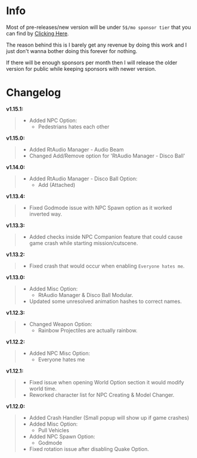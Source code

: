 # Info
Most of pre-releases/new version will be under `5$/mo sponsor tier` that you can find by [Clicking Here](https://github.com/sponsors/sneakyevil). 

The reason behind this is I barely get any revenue by doing this work and I just don't wanna bother doing this forever for nothing. 

If there will be enough sponsors per month then I will release the older version for public while keeping sponsors with newer version.

# Changelog

__v1.15.1:__
> - Added NPC Option:
>     - Pedestrians hates each other

__v1.15.0:__
> - Added RtAudio Manager - Audio Beam
> - Changed Add/Remove option for 'RtAudio Manager - Disco Ball'

__v1.14.0:__
> - Added RtAudio Manager - Disco Ball Option:
>     - Add (Attached)

__v1.13.4:__
> - Fixed Godmode issue with NPC Spawn option as it worked inverted way.

__v1.13.3:__
> - Added checks inside NPC Companion feature that could cause game crash while starting mission/cutscene.

__v1.13.2:__
> - Fixed crash that would occur when enabling `Everyone hates me`.

__v1.13.0:__
> - Added Misc Option:
>     - RtAudio Manager & Disco Ball Modular.
> - Updated some unresolved animation hashes to correct names.

__v1.12.3:__
> - Changed Weapon Option:
>     - Rainbow Projectiles are actually rainbow.

__v1.12.2:__
> - Added NPC Misc Option:
>     - Everyone hates me 

__v1.12.1:__
> - Fixed issue when opening World Option section it would modify world time.
> - Reworked character list for NPC Creating & Model Changer.

__v1.12.0:__
> - Added Crash Handler (Small popup will show up if game crashes)
> - Added Misc Option:
>     - Pull Vehicles
> - Added NPC Spawn Option:
>     - Godmode
> - Fixed rotation issue after disabling Quake Option.
